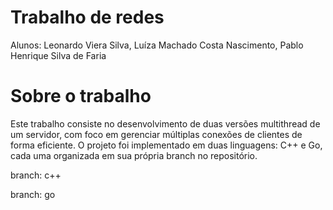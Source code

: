 # Trabalho de redes

Alunos: Leonardo Viera Silva, Luíza Machado Costa Nascimento, Pablo Henrique Silva de Faria

# Sobre o trabalho

Este trabalho consiste no desenvolvimento de duas versões multithread de um servidor, com foco em gerenciar múltiplas conexões de clientes de forma eficiente. O projeto foi implementado em duas linguagens: C++ e Go, cada uma organizada em sua própria branch no repositório.

branch: c++

branch: go
